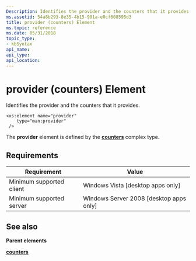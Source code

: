 ```yaml
---
Description: Identifies the provider and the counters that it provides.
ms.assetid: 54a8b293-8e35-4b15-901a-e0cf608595d3
title: provider (counters) Element
ms.topic: reference
ms.date: 05/31/2018
topic_type: 
- kbSyntax
api_name: 
api_type: 
api_location: 
---
```


# provider (counters) Element

Identifies the provider and the counters that it provides.

``` syntax
<xs:element name="provider"
    type="man:provider"
 />
```

The **provider** element is defined by the [**counters**](performance-counters-counters-complex-type.md) complex type.

## Requirements



| Requirement | Value |
|-------------------------------------|------------------------------------------------------|
| Minimum supported client<br/> | Windows Vista \[desktop apps only\]<br/>       |
| Minimum supported server<br/> | Windows Server 2008 \[desktop apps only\]<br/> |



## See also

<dl> <dt>

**Parent elements**
</dt> <dt>

[**counters**](performance-counters-counters-element.md)
</dt> </dl>

 

 




